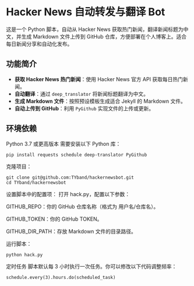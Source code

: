# Hacker News 自动转发与翻译 Bot

这是一个 Python 脚本，自动从 Hacker News 获取热门新闻，翻译新闻标题为中文，并生成 Markdown 文件上传到 GitHub 仓库，方便部署在个人博客上。适合每日新闻分享和自动化发布。

## 功能简介

- **获取 Hacker News 热门新闻**：使用 Hacker News 官方 API 获取每日热门新闻。
- **自动翻译**：通过 `deep_translator` 将新闻标题翻译为中文。
- **生成 Markdown 文件**：按照预设模板生成适合 Jekyll 的 Markdown 文件。
- **自动上传到 GitHub**：利用 `PyGithub` 实现文件的上传或更新。

## 环境依赖

Python 3.7 或更高版本
需要安装以下 Python 库：
  ```
  pip install requests schedule deep-translator PyGithub
  ```
克隆项目：
  ```
git clone git@github.com:TYband/hackernewsbot.git
cd TYband/hackernewsbot
  ```
设置脚本中的配置项： 打开 hack.py，配置以下参数：

GITHUB_REPO：你的 GitHub 仓库名称（格式为 用户名/仓库名）。

GITHUB_TOKEN：你的 GitHub TOKEN。

GITHUB_DIR_PATH：存放 Markdown 文件的目录路径。

运行脚本：
  ```
python hack.py
  ```
定时任务
脚本默认每 3 小时执行一次任务。你可以修改以下代码调整频率：
  ```
schedule.every(3).hours.do(scheduled_task)
  ```
